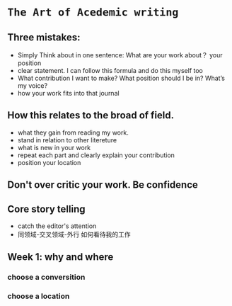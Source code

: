 
 
# `The Art of Acedemic writing`
## Three mistakes:

* Simply Think about in one sentence: What are your work about？ your position
* clear statement. I can follow this formula and do this myself too 
* What contribution I want to make? What position should I be in? What’s my voice?	
* how your work fits into that journal 
## How this relates to the broad of field.

* what they gain from reading my work. 
* stand in relation to other litereture 
* what is new in your work
* repeat each part and clearly explain your contribution
* position your location 
	
## Don't over critic your work. Be confidence

## Core story telling
	
* catch the editor's attention
* 同领域-交叉领域-外行 如何看待我的工作

## Week 1: why and where
### choose a conversition
### choose a location
